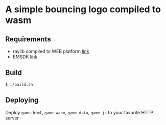 # A simple bouncing logo compiled to wasm

## Requirements

* raylib compiled to WEB platform [link](https://github.com/raysan5/raylib/wiki/Working-for-Web-(HTML5))
* EMSDK [link](https://github.com/emscripten-core/emsdk)

## Build

```shell
$ ./build.sh 
```

## Deploying

Deploy `game.html`, `game.wasm`, `game.data`, `game.js` to your favorite HTTP server


